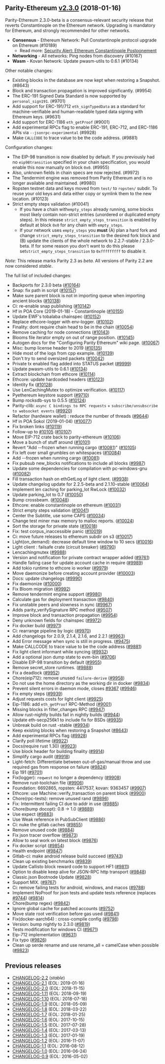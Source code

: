 ## Parity-Ethereum [v2.3.0](https://github.com/paritytech/parity-ethereum/releases/tag/v2.3.0) (2018-01-16)

Parity-Ethereum 2.3.0-beta is a consensus-relevant security release that reverts Constantinople on the Ethereum network. Upgrading is mandatory for Ethereum, and strongly recommended for other networks.

- **Consensus** - Ethereum Network: Pull Constantinople protocol upgrade on Ethereum (#10189)
  - Read more: [Security Alert: Ethereum Constantinople Postponement](https://blog.ethereum.org/2019/01/15/security-alert-ethereum-constantinople-postponement/)
- **Networking** - All networks: Ping nodes from discovery (#10167)
- **Wasm** - Kovan Network: Update pwasm-utils to 0.6.1 (#10134)

Other notable changes:

- Existing blocks in the database are now kept when restoring a Snapshot. (#8643)
- Block and transaction propagation is improved significantly. (#9954)
- The ERC-191 Signed Data Standard is now supported by `personal_sign191`. (#9701)
- Add support for ERC-191/712 `eth_signTypedData` as a standard for machine-verifiable and human-readable typed data signing with Ethereum keys. (#9631)
- Add support for ERC-1186 `eth_getProof` (#9001)
- Add experimental RPCs flag to enable ERC-191, ERC-712, and ERC-1186 APIs via `--jsonrpc-experimental` (#9928)
- Make `CALLCODE` to trace value to be the code address. (#9881)

Configuration changes:

- The EIP-98 transition is now disabled by default. If you previously had no `eip98transition` specified in your chain specification, you would enable this now manually on block `0x0`. (#9955)
- Also, unknown fields in chain specs are now rejected. (#9972)
- The Tendermint engine was removed from Parity Ethereum and is no longer available and maintained. (#9980)
- Ropsten testnet data and keys moved from `test/` to `ropsten/` subdir. To reuse your old keys and data either copy or symlink them to the new location.  (#10123)
- Strict empty steps validation (#10041)
  - If you have a chain with`empty_steps` already running, some blocks most likely contain non-strict entries (unordered or duplicated empty steps). In this release `strict_empty_steps_transition` is enabled by default at block `0x0` for any chain with `empty_steps`.
  - If your network uses `empty_steps` you **must** (A) plan a hard fork and change `strict_empty_steps_transition` to the desired fork block and (B) update the clients of the whole network to 2.2.7-stable / 2.3.0-beta. If for some reason you don't want to do this please set`strict_empty_steps_transition` to `0xfffffffff` to disable it.

_Note:_ This release marks Parity 2.3 as _beta_. All versions of Parity 2.2 are now considered _stable_.

The full list of included changes:

- Backports for 2.3.0 beta ([#10164](https://github.com/paritytech/parity-ethereum/pull/10164))
- Snap: fix path in script ([#10157](https://github.com/paritytech/parity-ethereum/pull/10157))
- Make sure parent block is not in importing queue when importing ancient blocks ([#10138](https://github.com/paritytech/parity-ethereum/pull/10138))
- Ci: re-enable snap publishing ([#10142](https://github.com/paritytech/parity-ethereum/pull/10142))
- Hf in POA Core (2019-01-18) - Constantinople ([#10155](https://github.com/paritytech/parity-ethereum/pull/10155))
- Update EWF's tobalaba chainspec ([#10152](https://github.com/paritytech/parity-ethereum/pull/10152))
- Replace ethcore-logger with env-logger. ([#10102](https://github.com/paritytech/parity-ethereum/pull/10102))
- Finality: dont require chain head to be in the chain ([#10054](https://github.com/paritytech/parity-ethereum/pull/10054))
- Remove caching for node connections ([#10143](https://github.com/paritytech/parity-ethereum/pull/10143))
- Blooms file iterator empty on out of range position. ([#10145](https://github.com/paritytech/parity-ethereum/pull/10145))
- Autogen docs for the "Configuring Parity Ethereum" wiki page. ([#10067](https://github.com/paritytech/parity-ethereum/pull/10067))
- Misc: bump license header to 2019 ([#10135](https://github.com/paritytech/parity-ethereum/pull/10135))
- Hide most of the logs from cpp example. ([#10139](https://github.com/paritytech/parity-ethereum/pull/10139))
- Don't try to send oversized packets ([#10042](https://github.com/paritytech/parity-ethereum/pull/10042))
- Private tx enabled flag added into STATUS packet ([#9999](https://github.com/paritytech/parity-ethereum/pull/9999))
- Update pwasm-utils to 0.6.1 ([#10134](https://github.com/paritytech/parity-ethereum/pull/10134))
- Extract blockchain from ethcore ([#10114](https://github.com/paritytech/parity-ethereum/pull/10114))
- Ethcore: update hardcoded headers ([#10123](https://github.com/paritytech/parity-ethereum/pull/10123))
- Identity fix ([#10128](https://github.com/paritytech/parity-ethereum/pull/10128))
- Use LenCachingMutex to optimize verification. ([#10117](https://github.com/paritytech/parity-ethereum/pull/10117))
- Pyethereum keystore support ([#9710](https://github.com/paritytech/parity-ethereum/pull/9710))
- Bump rocksdb-sys to 0.5.5 ([#10124](https://github.com/paritytech/parity-ethereum/pull/10124))
- Parity-clib: `async C bindings to RPC requests` + `subscribe/unsubscribe to websocket events` ([#9920](https://github.com/paritytech/parity-ethereum/pull/9920))
- Refactor (hardware wallet) : reduce the number of threads ([#9644](https://github.com/paritytech/parity-ethereum/pull/9644))
- Hf in POA Sokol (2019-01-04) ([#10077](https://github.com/paritytech/parity-ethereum/pull/10077))
- Fix broken links ([#10119](https://github.com/paritytech/parity-ethereum/pull/10119))
- Follow-up to [#10105](https://github.com/paritytech/parity-ethereum/issues/10105) ([#10107](https://github.com/paritytech/parity-ethereum/pull/10107))
- Move EIP-712 crate back to parity-ethereum ([#10106](https://github.com/paritytech/parity-ethereum/pull/10106))
- Move a bunch of stuff around ([#10101](https://github.com/paritytech/parity-ethereum/pull/10101))
- Revert "Add --frozen when running cargo ([#10081](https://github.com/paritytech/parity-ethereum/pull/10081))" ([#10105](https://github.com/paritytech/parity-ethereum/pull/10105))
- Fix left over small grumbles on whitespaces ([#10084](https://github.com/paritytech/parity-ethereum/pull/10084))
- Add --frozen when running cargo ([#10081](https://github.com/paritytech/parity-ethereum/pull/10081))
- Fix pubsub new_blocks notifications to include all blocks ([#9987](https://github.com/paritytech/parity-ethereum/pull/9987))
- Update some dependencies for compilation with pc-windows-gnu ([#10082](https://github.com/paritytech/parity-ethereum/pull/10082))
- Fill transaction hash on ethGetLog of light client. ([#9938](https://github.com/paritytech/parity-ethereum/pull/9938))
- Update changelog update for 2.2.5-beta and 2.1.10-stable ([#10064](https://github.com/paritytech/parity-ethereum/pull/10064))
- Implement len caching for parking_lot RwLock ([#10032](https://github.com/paritytech/parity-ethereum/pull/10032))
- Update parking_lot to 0.7 ([#10050](https://github.com/paritytech/parity-ethereum/pull/10050))
- Bump crossbeam. ([#10048](https://github.com/paritytech/parity-ethereum/pull/10048))
- Ethcore: enable constantinople on ethereum ([#10031](https://github.com/paritytech/parity-ethereum/pull/10031))
- Strict empty steps validation ([#10041](https://github.com/paritytech/parity-ethereum/pull/10041))
- Center the Subtitle, use some CAPS ([#10034](https://github.com/paritytech/parity-ethereum/pull/10034))
- Change test miner max memory to malloc reports. ([#10024](https://github.com/paritytech/parity-ethereum/pull/10024))
- Sort the storage for private state ([#10018](https://github.com/paritytech/parity-ethereum/pull/10018))
- Fix: test corpus_inaccessible panic ([#10019](https://github.com/paritytech/parity-ethereum/pull/10019))
- Ci: move future releases to ethereum subdir on s3 ([#10017](https://github.com/paritytech/parity-ethereum/pull/10017))
- Light(on_demand): decrease default time window to 10 secs ([#10016](https://github.com/paritytech/parity-ethereum/pull/10016))
- Light client : failsafe crate (circuit breaker) ([#9790](https://github.com/paritytech/parity-ethereum/pull/9790))
- Lencachingmutex ([#9988](https://github.com/paritytech/parity-ethereum/pull/9988))
- Version and notification for private contract wrapper added ([#9761](https://github.com/paritytech/parity-ethereum/pull/9761))
- Handle failing case for update account cache in require ([#9989](https://github.com/paritytech/parity-ethereum/pull/9989))
- Add tokio runtime to ethcore io worker ([#9979](https://github.com/paritytech/parity-ethereum/pull/9979))
- Move daemonize before creating account provider ([#10003](https://github.com/paritytech/parity-ethereum/pull/10003))
- Docs: update changelogs ([#9990](https://github.com/paritytech/parity-ethereum/pull/9990))
- Fix daemonize ([#10000](https://github.com/paritytech/parity-ethereum/pull/10000))
- Fix Bloom migration ([#9992](https://github.com/paritytech/parity-ethereum/pull/9992))
- Remove tendermint engine support ([#9980](https://github.com/paritytech/parity-ethereum/pull/9980))
- Calculate gas for deployment transaction ([#9840](https://github.com/paritytech/parity-ethereum/pull/9840))
- Fix unstable peers and slowness in sync ([#9967](https://github.com/paritytech/parity-ethereum/pull/9967))
- Adds parity_verifySignature RPC method ([#9507](https://github.com/paritytech/parity-ethereum/pull/9507))
- Improve block and transaction propagation ([#9954](https://github.com/paritytech/parity-ethereum/pull/9954))
- Deny unknown fields for chainspec ([#9972](https://github.com/paritytech/parity-ethereum/pull/9972))
- Fix docker build ([#9971](https://github.com/paritytech/parity-ethereum/pull/9971))
- Ci: rearrange pipeline by logic ([#9970](https://github.com/paritytech/parity-ethereum/pull/9970))
- Add changelogs for 2.0.9, 2.1.4, 2.1.6, and 2.2.1 ([#9963](https://github.com/paritytech/parity-ethereum/pull/9963))
- Add Error message when sync is still in progress. ([#9475](https://github.com/paritytech/parity-ethereum/pull/9475))
- Make CALLCODE to trace value to be the code address ([#9881](https://github.com/paritytech/parity-ethereum/pull/9881))
- Fix light client informant while syncing ([#9932](https://github.com/paritytech/parity-ethereum/pull/9932))
- Add a optional json dump state to evm-bin ([#9706](https://github.com/paritytech/parity-ethereum/pull/9706))
- Disable EIP-98 transition by default ([#9955](https://github.com/paritytech/parity-ethereum/pull/9955))
- Remove secret_store runtimes. ([#9888](https://github.com/paritytech/parity-ethereum/pull/9888))
- Fix a deadlock ([#9952](https://github.com/paritytech/parity-ethereum/pull/9952))
- Chore(eip712): remove unused `failure-derive` ([#9958](https://github.com/paritytech/parity-ethereum/pull/9958))
- Do not use the home directory as the working dir in docker ([#9834](https://github.com/paritytech/parity-ethereum/pull/9834))
- Prevent silent errors in daemon mode, closes [#9367](https://github.com/paritytech/parity-ethereum/issues/9367) ([#9946](https://github.com/paritytech/parity-ethereum/pull/9946))
- Fix empty steps ([#9939](https://github.com/paritytech/parity-ethereum/pull/9939))
- Adjust requests costs for light client ([#9925](https://github.com/paritytech/parity-ethereum/pull/9925))
- Eip-1186: add `eth_getProof` RPC-Method ([#9001](https://github.com/paritytech/parity-ethereum/pull/9001))
- Missing blocks in filter_changes RPC ([#9947](https://github.com/paritytech/parity-ethereum/pull/9947))
- Allow rust-nightly builds fail in nightly builds ([#9944](https://github.com/paritytech/parity-ethereum/pull/9944))
- Update eth-secp256k1 to include fix for BSDs ([#9935](https://github.com/paritytech/parity-ethereum/pull/9935))
- Unbreak build on rust -stable ([#9934](https://github.com/paritytech/parity-ethereum/pull/9934))
- Keep existing blocks when restoring a Snapshot ([#8643](https://github.com/paritytech/parity-ethereum/pull/8643))
- Add experimental RPCs flag ([#9928](https://github.com/paritytech/parity-ethereum/pull/9928))
- Clarify poll lifetime ([#9922](https://github.com/paritytech/parity-ethereum/pull/9922))
- Docs(require rust 1.30) ([#9923](https://github.com/paritytech/parity-ethereum/pull/9923))
- Use block header for building finality ([#9914](https://github.com/paritytech/parity-ethereum/pull/9914))
- Simplify cargo audit ([#9918](https://github.com/paritytech/parity-ethereum/pull/9918))
- Light-fetch: Differentiate between out-of-gas/manual throw and use required gas from response on failure ([#9824](https://github.com/paritytech/parity-ethereum/pull/9824))
- Eip 191 ([#9701](https://github.com/paritytech/parity-ethereum/pull/9701))
- Fix(logger): `reqwest` no longer a dependency ([#9908](https://github.com/paritytech/parity-ethereum/pull/9908))
- Remove rust-toolchain file ([#9906](https://github.com/paritytech/parity-ethereum/pull/9906))
- Foundation: 6692865, ropsten: 4417537, kovan: 9363457 ([#9907](https://github.com/paritytech/parity-ethereum/pull/9907))
- Ethcore: use Machine::verify_transaction on parent block ([#9900](https://github.com/paritytech/parity-ethereum/pull/9900))
- Chore(rpc-tests): remove unused rand ([#9896](https://github.com/paritytech/parity-ethereum/pull/9896))
- Fix: Intermittent failing CI due to addr in use ([#9885](https://github.com/paritytech/parity-ethereum/pull/9885))
- Chore(bump docopt): 0.8 -> 1.0 ([#9889](https://github.com/paritytech/parity-ethereum/pull/9889))
- Use expect ([#9883](https://github.com/paritytech/parity-ethereum/pull/9883))
- Use Weak reference in PubSubClient ([#9886](https://github.com/paritytech/parity-ethereum/pull/9886))
- Ci: nuke the gitlab caches ([#9855](https://github.com/paritytech/parity-ethereum/pull/9855))
- Remove unused code ([#9884](https://github.com/paritytech/parity-ethereum/pull/9884))
- Fix json tracer overflow ([#9873](https://github.com/paritytech/parity-ethereum/pull/9873))
- Allow to seal work on latest block ([#9876](https://github.com/paritytech/parity-ethereum/pull/9876))
- Fix docker script ([#9854](https://github.com/paritytech/parity-ethereum/pull/9854))
- Health endpoint ([#9847](https://github.com/paritytech/parity-ethereum/pull/9847))
- Gitlab-ci: make android release build succeed ([#9743](https://github.com/paritytech/parity-ethereum/pull/9743))
- Clean up existing benchmarks ([#9839](https://github.com/paritytech/parity-ethereum/pull/9839))
- Update Callisto block reward code to support HF1 ([#9811](https://github.com/paritytech/parity-ethereum/pull/9811))
- Option to disable keep alive for JSON-RPC http transport ([#9848](https://github.com/paritytech/parity-ethereum/pull/9848))
- Classic.json Bootnode Update ([#9828](https://github.com/paritytech/parity-ethereum/pull/9828))
- Support MIX. ([#9767](https://github.com/paritytech/parity-ethereum/pull/9767))
- Ci: remove failing tests for android, windows, and macos ([#9788](https://github.com/paritytech/parity-ethereum/pull/9788))
- Implement NoProof for json tests and update tests reference (replaces [#9744](https://github.com/paritytech/parity-ethereum/issues/9744)) ([#9814](https://github.com/paritytech/parity-ethereum/pull/9814))
- Chore(bump regex) ([#9842](https://github.com/paritytech/parity-ethereum/pull/9842))
- Ignore global cache for patched accounts ([#9752](https://github.com/paritytech/parity-ethereum/pull/9752))
- Move state root verification before gas used ([#9841](https://github.com/paritytech/parity-ethereum/pull/9841))
- Fix(docker-aarch64) : cross-compile config ([#9798](https://github.com/paritytech/parity-ethereum/pull/9798))
- Version: bump nightly to 2.3.0 ([#9819](https://github.com/paritytech/parity-ethereum/pull/9819))
- Tests modification for windows CI ([#9671](https://github.com/paritytech/parity-ethereum/pull/9671))
- Eip-712 implementation ([#9631](https://github.com/paritytech/parity-ethereum/pull/9631))
- Fix typo ([#9826](https://github.com/paritytech/parity-ethereum/pull/9826))
- Clean up serde rename and use rename_all = camelCase when possible ([#9823](https://github.com/paritytech/parity-ethereum/pull/9823))

## Previous releases

- [CHANGELOG-2.2](docs/CHANGELOG-2.2.md) (_stable_)
- [CHANGELOG-2.1](docs/CHANGELOG-2.1.md) (EOL: 2019-01-16)
- [CHANGELOG-2.0](docs/CHANGELOG-2.0.md) (EOL: 2018-11-15)
- [CHANGELOG-1.11](docs/CHANGELOG-1.11.md) (EOL: 2018-09-19)
- [CHANGELOG-1.10](docs/CHANGELOG-1.10.md) (EOL: 2018-07-18)
- [CHANGELOG-1.9](docs/CHANGELOG-1.9.md) (EOL: 2018-05-09)
- [CHANGELOG-1.8](docs/CHANGELOG-1.8.md) (EOL: 2018-03-22)
- [CHANGELOG-1.7](docs/CHANGELOG-1.7.md) (EOL: 2018-01-25)
- [CHANGELOG-1.6](docs/CHANGELOG-1.6.md) (EOL: 2017-10-15)
- [CHANGELOG-1.5](docs/CHANGELOG-1.5.md) (EOL: 2017-07-28)
- [CHANGELOG-1.4](docs/CHANGELOG-1.4.md) (EOL: 2017-03-13)
- [CHANGELOG-1.3](docs/CHANGELOG-1.3.md) (EOL: 2017-01-19)
- [CHANGELOG-1.2](docs/CHANGELOG-1.2.md) (EOL: 2016-11-07)
- [CHANGELOG-1.1](docs/CHANGELOG-1.1.md) (EOL: 2016-08-12)
- [CHANGELOG-1.0](docs/CHANGELOG-1.0.md) (EOL: 2016-06-24)
- [CHANGELOG-0.9](docs/CHANGELOG-0.9.md) (EOL: 2016-05-02)
